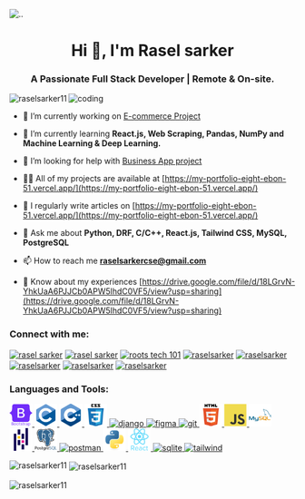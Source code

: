 <p align="left"> <img src="github-cover.png" alt=".." /> </p>
<h1 align="center">Hi 👋, I'm Rasel sarker</h1>
<h3 align="center">A Passionate Full Stack Developer | Remote & On-site.</h3>

<img align="right" alt="coding" width="400" src="![image](https://github.com/raselsarker11/raselsarker11/assets/137808221/1e924b70-eb1b-40d8-9f6a-25825e50a405)
">

<p align="left"> <img src="https://komarev.com/ghpvc/?username=raselsarker11&label=Profile%20views&color=0e75b6&style=flat" alt="raselsarker11" /> </p>

- 🔭 I’m currently working on [E-commerce Project](https://raselsarker11.github.io/Happy-shoping/)

- 🌱 I’m currently learning **React.js, Web Scraping, Pandas, NumPy and Machine Learning & Deep Learning.**

- 🤝 I’m looking for help with [Business App project](https://business-app-mu.vercel.app/)

- 👨‍💻 All of my projects are available at [https://my-portfolio-eight-ebon-51.vercel.app/](https://my-portfolio-eight-ebon-51.vercel.app/)

- 📝 I regularly write articles on [https://my-portfolio-eight-ebon-51.vercel.app/](https://my-portfolio-eight-ebon-51.vercel.app/)

- 💬 Ask me about **Python, DRF, C/C++, React.js, Tailwind CSS, MySQL, PostgreSQL**

- 📫 How to reach me **raselsarkercse@gmail.com**

- 📄 Know about my experiences [https://drive.google.com/file/d/18LGrvN-YhkUaA6PJJCb0APW5lhdC0VF5/view?usp=sharing](https://drive.google.com/file/d/18LGrvN-YhkUaA6PJJCb0APW5lhdC0VF5/view?usp=sharing)

<h3 align="left">Connect with me:</h3>
<p align="left">
<a href="https://www.linkedin.com/in/rasel sarker" target="blank"><img align="center" src="https://raw.githubusercontent.com/rahuldkjain/github-profile-readme-generator/master/src/images/icons/Social/linked-in-alt.svg" alt="rasel sarker" height="30" width="40" /></a>
<a href="https://fb.com/rasel sarker" target="blank"><img align="center" src="https://raw.githubusercontent.com/rahuldkjain/github-profile-readme-generator/master/src/images/icons/Social/facebook.svg" alt="rasel sarker" height="30" width="40" /></a>
<a href="https://www.youtube.com/c/roots tech 101" target="blank"><img align="center" src="https://raw.githubusercontent.com/rahuldkjain/github-profile-readme-generator/master/src/images/icons/Social/youtube.svg" alt="roots tech 101" height="30" width="40" /></a>
<a href="https://www.codechef.com/users/raselsarker" target="blank"><img align="center" src="https://cdn.jsdelivr.net/npm/simple-icons@3.1.0/icons/codechef.svg" alt="raselsarker" height="30" width="40" /></a>
<a href="https://www.hackerrank.com/raselsarker" target="blank"><img align="center" src="https://raw.githubusercontent.com/rahuldkjain/github-profile-readme-generator/master/src/images/icons/Social/hackerrank.svg" alt="raselsarker" height="30" width="40" /></a>
<a href="https://codeforces.com/profile/raselsarker" target="blank"><img align="center" src="https://raw.githubusercontent.com/rahuldkjain/github-profile-readme-generator/master/src/images/icons/Social/codeforces.svg" alt="raselsarker" height="30" width="40" /></a>
<a href="https://www.leetcode.com/raselsarker" target="blank"><img align="center" src="https://raw.githubusercontent.com/rahuldkjain/github-profile-readme-generator/master/src/images/icons/Social/leet-code.svg" alt="raselsarker" height="30" width="40" /></a>
<a href="https://discord.gg/raselsarker" target="blank"><img align="center" src="https://raw.githubusercontent.com/rahuldkjain/github-profile-readme-generator/master/src/images/icons/Social/discord.svg" alt="raselsarker" height="30" width="40" /></a>
</p>

<h3 align="left">Languages and Tools:</h3>
<p align="left"> <a href="https://getbootstrap.com" target="_blank" rel="noreferrer"> <img src="https://raw.githubusercontent.com/devicons/devicon/master/icons/bootstrap/bootstrap-plain-wordmark.svg" alt="bootstrap" width="40" height="40"/> </a> <a href="https://www.cprogramming.com/" target="_blank" rel="noreferrer"> <img src="https://raw.githubusercontent.com/devicons/devicon/master/icons/c/c-original.svg" alt="c" width="40" height="40"/> </a> <a href="https://www.w3schools.com/cpp/" target="_blank" rel="noreferrer"> <img src="https://raw.githubusercontent.com/devicons/devicon/master/icons/cplusplus/cplusplus-original.svg" alt="cplusplus" width="40" height="40"/> </a> <a href="https://www.w3schools.com/css/" target="_blank" rel="noreferrer"> <img src="https://raw.githubusercontent.com/devicons/devicon/master/icons/css3/css3-original-wordmark.svg" alt="css3" width="40" height="40"/> </a> <a href="https://www.djangoproject.com/" target="_blank" rel="noreferrer"> <img src="https://cdn.worldvectorlogo.com/logos/django.svg" alt="django" width="40" height="40"/> </a> <a href="https://www.figma.com/" target="_blank" rel="noreferrer"> <img src="https://www.vectorlogo.zone/logos/figma/figma-icon.svg" alt="figma" width="40" height="40"/> </a> <a href="https://git-scm.com/" target="_blank" rel="noreferrer"> <img src="https://www.vectorlogo.zone/logos/git-scm/git-scm-icon.svg" alt="git" width="40" height="40"/> </a> <a href="https://www.w3.org/html/" target="_blank" rel="noreferrer"> <img src="https://raw.githubusercontent.com/devicons/devicon/master/icons/html5/html5-original-wordmark.svg" alt="html5" width="40" height="40"/> </a> <a href="https://developer.mozilla.org/en-US/docs/Web/JavaScript" target="_blank" rel="noreferrer"> <img src="https://raw.githubusercontent.com/devicons/devicon/master/icons/javascript/javascript-original.svg" alt="javascript" width="40" height="40"/> </a> <a href="https://www.mysql.com/" target="_blank" rel="noreferrer"> <img src="https://raw.githubusercontent.com/devicons/devicon/master/icons/mysql/mysql-original-wordmark.svg" alt="mysql" width="40" height="40"/> </a> <a href="https://pandas.pydata.org/" target="_blank" rel="noreferrer"> <img src="https://raw.githubusercontent.com/devicons/devicon/2ae2a900d2f041da66e950e4d48052658d850630/icons/pandas/pandas-original.svg" alt="pandas" width="40" height="40"/> </a> <a href="https://www.postgresql.org" target="_blank" rel="noreferrer"> <img src="https://raw.githubusercontent.com/devicons/devicon/master/icons/postgresql/postgresql-original-wordmark.svg" alt="postgresql" width="40" height="40"/> </a> <a href="https://postman.com" target="_blank" rel="noreferrer"> <img src="https://www.vectorlogo.zone/logos/getpostman/getpostman-icon.svg" alt="postman" width="40" height="40"/> </a> <a href="https://www.python.org" target="_blank" rel="noreferrer"> <img src="https://raw.githubusercontent.com/devicons/devicon/master/icons/python/python-original.svg" alt="python" width="40" height="40"/> </a> <a href="https://reactjs.org/" target="_blank" rel="noreferrer"> <img src="https://raw.githubusercontent.com/devicons/devicon/master/icons/react/react-original-wordmark.svg" alt="react" width="40" height="40"/> </a> <a href="https://www.sqlite.org/" target="_blank" rel="noreferrer"> <img src="https://www.vectorlogo.zone/logos/sqlite/sqlite-icon.svg" alt="sqlite" width="40" height="40"/> </a> <a href="https://tailwindcss.com/" target="_blank" rel="noreferrer"> <img src="https://www.vectorlogo.zone/logos/tailwindcss/tailwindcss-icon.svg" alt="tailwind" width="40" height="40"/> </a> </p>

<p><img align="left" src="https://github-readme-stats.vercel.app/api/top-langs?username=raselsarker11&show_icons=true&locale=en&layout=compact" alt="raselsarker11" /></p>

<p>&nbsp;<img align="center" src="https://github-readme-stats.vercel.app/api?username=raselsarker11&show_icons=true&locale=en" alt="raselsarker11" /></p>

<p><img align="center" src="https://github-readme-streak-stats.herokuapp.com/?user=raselsarker11&" alt="raselsarker11" /></p>
